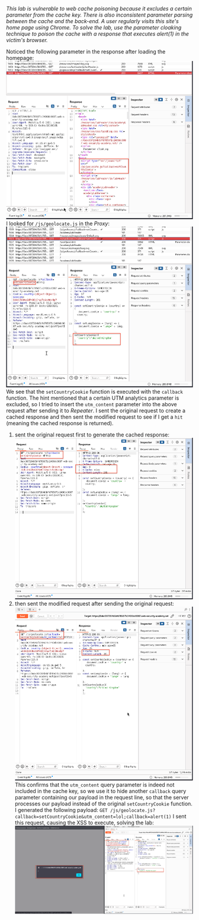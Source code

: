 *This lab is vulnerable to web cache poisoning because it excludes a certain parameter from the cache key. There is also inconsistent parameter parsing between the cache and the back-end. A user regularly visits this site's home page using Chrome.
To solve the lab, use the parameter cloaking technique to poison the cache with a response that executes alert(1) in the victim's browser.*

Noticed the following parameter in the response after loading the homepage:
![Screenshot 2024-06-05 at 3.12.02 PM](images/Screenshot%202024-06-05%20at%203.12.02%20PM.png)
I looked for `/js/geolocate.js` in the *Proxy*:
![Screenshot 2024-06-05 at 3.29.06 PM](images/Screenshot%202024-06-05%20at%203.29.06%20PM.png)
We see that the `setCountryCookie` function is executed with the `callback` function.
The hint mentioned that a certain UTM analytics parameter is excluded, so I tried to insert the `utm_content` parameter into the above request after sending it to *Repeater*. I sent the original request to create a cached response and then sent the modified request to see if I get a `hit` (meaning the cached response is returned).
1. sent the original request first to generate the cached response:
	![Screenshot 2024-06-05 at 3.33.56 PM](images/Screenshot%202024-06-05%20at%203.33.56%20PM.png)
2. then sent the modified request after sending the original request:
	![Screenshot 2024-06-05 at 3.35.16 PM](images/Screenshot%202024-06-05%20at%203.35.16%20PM.png)
This confirms that the `utm_content` query parameter is indeed not included in the cache key, so we use it to hide another `callback` query parameter containing our payload in the request line, so that the server processes our payload instead of the original `setCountryCookie` function.
I generated the following payload:
`GET /js/geolocate.js?callback=setCountryCookie&utm_content=lol;callback=alert(1)`
I sent this request, causing the XSS to execute, solving the lab:
![Screenshot 2024-06-05 at 3.40.50 PM](images/Screenshot%202024-06-05%20at%203.40.50%20PM.png)
